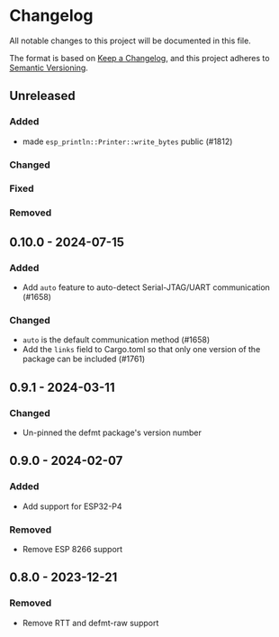# Changelog

All notable changes to this project will be documented in this file.

The format is based on [Keep a Changelog](https://keepachangelog.com/en/1.0.0/),
and this project adheres to [Semantic Versioning](https://semver.org/spec/v2.0.0.html).

## Unreleased

### Added
- made `esp_println::Printer::write_bytes` public (#1812)

### Changed

### Fixed

### Removed

## 0.10.0 - 2024-07-15

### Added

- Add `auto` feature to auto-detect Serial-JTAG/UART communication (#1658)

### Changed

- `auto` is the default communication method (#1658)
- Add the `links` field to Cargo.toml so that only one version of the package can be included (#1761)

## 0.9.1 - 2024-03-11

### Changed

- Un-pinned the defmt package's version number

## 0.9.0 - 2024-02-07

### Added

- Add support for ESP32-P4

### Removed

- Remove ESP 8266 support

## 0.8.0 - 2023-12-21

### Removed

- Remove RTT and defmt-raw support
